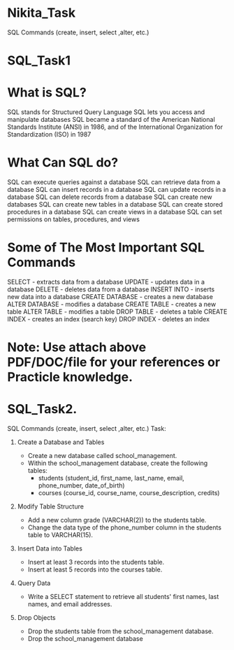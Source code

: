 # Nikita_Task
SQL Commands (create, insert, select ,alter, etc.)

# SQL_Task1

# What is SQL?
SQL stands for Structured Query Language
SQL lets you access and manipulate databases
SQL became a standard of the American National Standards Institute (ANSI) in 1986, and of the International Organization for Standardization (ISO) in 1987

# What Can SQL do?
SQL can execute queries against a database
SQL can retrieve data from a database
SQL can insert records in a database
SQL can update records in a database
SQL can delete records from a database
SQL can create new databases
SQL can create new tables in a database
SQL can create stored procedures in a database
SQL can create views in a database
SQL can set permissions on tables, procedures, and views

# Some of The Most Important SQL Commands
SELECT - extracts data from a database
UPDATE - updates data in a database
DELETE - deletes data from a database
INSERT INTO - inserts new data into a database
CREATE DATABASE - creates a new database
ALTER DATABASE - modifies a database
CREATE TABLE - creates a new table
ALTER TABLE - modifies a table
DROP TABLE - deletes a table
CREATE INDEX - creates an index (search key)
DROP INDEX - deletes an index

# Note: Use attach above PDF/DOC/file for your references or Practicle knowledge.


# SQL_Task2.
SQL Commands (create, insert, select ,alter, etc.)
Task: 
1. Create a Database and Tables
   - Create a new database called school_management.
   - Within the school_management database, create the following tables:
     - students (student_id, first_name, last_name, email, phone_number, date_of_birth)
     - courses (course_id, course_name, course_description, credits)
 
 
2. Modify Table Structure
   - Add a new column grade (VARCHAR(2)) to the students table.
   - Change the data type of the phone_number column in the students table to VARCHAR(15).
 
 
3. Insert Data into Tables
   - Insert at least 3 records into the students table.
   - Insert at least 5 records into the courses table.
 
 
4. Query Data
   - Write a SELECT statement to retrieve all students' first names, last names, and email addresses.
 
6. Drop Objects
   - Drop the students table from the school_management database.
   - Drop the school_management database
